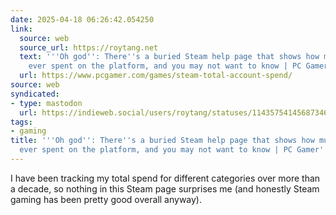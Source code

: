 ```yaml
---
date: 2025-04-18 06:26:42.054250
link:
  source: web
  source_url: https://roytang.net
  text: '''Oh god'': There''s a buried Steam help page that shows how much money you''ve
    ever spent on the platform, and you may not want to know | PC Gamer'
  url: https://www.pcgamer.com/games/steam-total-account-spend/
source: web
syndicated:
- type: mastodon
  url: https://indieweb.social/users/roytang/statuses/114357541456873465
tags:
- gaming
title: '''Oh god'': There''s a buried Steam help page that shows how much money you''ve
  ever spent on the platform, and you may not want to know | PC Gamer'
---
```


I have been tracking my total spend for different categories over more than a decade, so nothing in this Steam page surprises me (and honestly Steam gaming has been pretty good overall anyway).